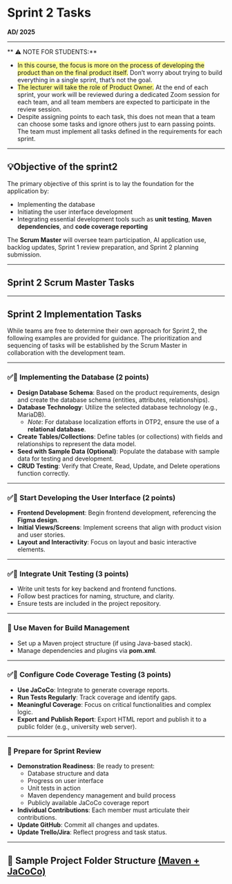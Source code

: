 # Sprint 2 Tasks  
**AD/ 2025**

----------------------------------------------------------------
** ⚠️ NOTE FOR STUDENTS:**  
- <span style="background-color: #ffff99;">In this course, the focus is more on the process of developing the product than on the final product itself.</span> Don’t worry about trying to build everything in a single sprint, that’s not the goal.  
- <span style="background-color: #ffff99;">The lecturer will take the role of Product Owner.</span> At the end of each sprint, your work will be reviewed during a dedicated Zoom session for each team, and all team members are expected to participate in the review session.
- Despite assigning points to each task, this does not mean that a team can choose some tasks and ignore others just to earn passing points. The team must implement all tasks defined in the requirements for each sprint.

-----------------------------------------------------------------------------------

## 💡Objective of the sprint2
 
The primary objective of this sprint is to lay the foundation for the application by:  
- Implementing the database  
- Initiating the user interface development  
- Integrating essential development tools such as **unit testing**, **Maven dependencies**, and **code coverage reporting**  

The **Scrum Master** will oversee team participation, AI application use, backlog updates, Sprint 1 review preparation, and Sprint 2 planning submission.

---------------------------------------------------------------

## Sprint 2 Scrum Master Tasks
---

## Sprint 2 Implementation Tasks
While teams are free to determine their own approach for Sprint 2, the following examples are provided for guidance. The prioritization and sequencing of tasks will be established by the Scrum Master in collaboration with the development team.  

---

### ✅🔹 Implementing the Database (2 points)
- **Design Database Schema**: Based on the product requirements, design and create the database schema (entities, attributes, relationships).  
- **Database Technology**: Utilize the selected database technology (e.g., MariaDB).  
  - *Note*: For database localization efforts in OTP2, ensure the use of a **relational database**.  
- **Create Tables/Collections**: Define tables (or collections) with fields and relationships to represent the data model.  
- **Seed with Sample Data (Optional)**: Populate the database with sample data for testing and development.  
- **CRUD Testing**: Verify that Create, Read, Update, and Delete operations function correctly.  

---

### ✅🔹 Start Developing the User Interface (2 points)
- **Frontend Development**: Begin frontend development, referencing the **Figma design**.  
- **Initial Views/Screens**: Implement screens that align with product vision and user stories.  
- **Layout and Interactivity**: Focus on layout and basic interactive elements.  

---

### ✅🔹 Integrate Unit Testing (3 points)
- Write unit tests for key backend and frontend functions.  
- Follow best practices for naming, structure, and clarity.  
- Ensure tests are included in the project repository.  

---

### 🔹 Use Maven for Build Management
- Set up a Maven project structure (if using Java-based stack).  
- Manage dependencies and plugins via **pom.xml**.  

---

### ✅🔹 Configure Code Coverage Testing (3 points)
- **Use JaCoCo**: Integrate to generate coverage reports.  
- **Run Tests Regularly**: Track coverage and identify gaps.  
- **Meaningful Coverage**: Focus on critical functionalities and complex logic.  
- **Export and Publish Report**: Export HTML report and publish it to a public folder (e.g., university web server).  

---

### 🔹 Prepare for Sprint Review
- **Demonstration Readiness**: Be ready to present:  
  - Database structure and data  
  - Progress on user interface  
  - Unit tests in action  
  - Maven dependency management and build process  
  - Publicly available JaCoCo coverage report  
- **Individual Contributions**: Each member must articulate their contributions.  
- **Update GitHub**: Commit all changes and updates.  
- **Update Trello/Jira**: Reflect progress and task status.  

---

## 📂 Sample Project Folder Structure [(Maven + JaCoCo)](https://github.com/ADirin/Sep1_Imp_2025/blob/main/Week4/introduction_to_maven.md)
